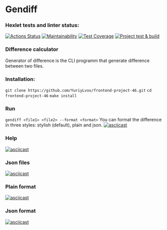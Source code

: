 # Gendiff

### Hexlet tests and linter status:
[![Actions Status](https://github.com/YuriyLvov/frontend-project-46/workflows/hexlet-check/badge.svg)](https://github.com/YuriyLvov/frontend-project-46/actions)
[![Maintainability](https://api.codeclimate.com/v1/badges/234cc23f9d26986e06c2/maintainability)](https://codeclimate.com/github/YuriyLvov/frontend-project-46/maintainability)
[![Test Coverage](https://api.codeclimate.com/v1/badges/234cc23f9d26986e06c2/test_coverage)](https://codeclimate.com/github/YuriyLvov/frontend-project-46/test_coverage)
[![Project test & build](https://github.com/YuriyLvov/frontend-project-46/actions/workflows/node.yml/badge.svg)](https://github.com/YuriyLvov/frontend-project-46/actions/workflows/node.yml)

### Difference calculator
Generator of difference is the CLI programm that generate difference between two files.

### Installation:
```git clone https://github.com/YuriyLvov/frontend-project-46.git```
```cd frontend-project-46```
```make install```

### Run
```gendiff <file1> <file2> --format <format>```
You can format the difference in three styles: stylish (default), plain and json.
[![asciicast](https://asciinema.org/a/ryDkO5Q2xJfxMGjhBPVNETKlp.svg)](https://asciinema.org/a/ryDkO5Q2xJfxMGjhBPVNETKlp)

### Help
[![asciicast](https://asciinema.org/a/aHTJSJ3aGoScsHl7bPaUskQ9y.svg)](https://asciinema.org/a/aHTJSJ3aGoScsHl7bPaUskQ9y)

### Json files
[![asciicast](https://asciinema.org/a/LAyqYgNXaTbtR49R4Vrns5ixo.svg)](https://asciinema.org/a/LAyqYgNXaTbtR49R4Vrns5ixo)

### Plain format
[![asciicast](https://asciinema.org/a/SDB8hVDssSRb2iH2B90iDB4fV.svg)](https://asciinema.org/a/SDB8hVDssSRb2iH2B90iDB4fV)

### Json format
[![asciicast](https://asciinema.org/a/Edfgn4OVEY4jWELRkKlKisWl6.svg)](https://asciinema.org/a/Edfgn4OVEY4jWELRkKlKisWl6)